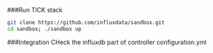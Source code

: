 ###Run TICK stack
```bash
git clone https://github.com/influxdata/sandbox.git
cd sandbox; ./sandbox up
```
###Integration
CHeck the influxdb part of controller configuration.yml

